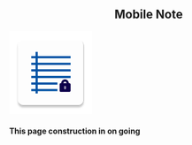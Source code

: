 <h2 align="center">Mobile Note</h2>
<img src="https://github.com/rmmostak/MobileNote/blob/master/app/src/main/ic_launcher-web.png" height="150" width="150">
<h4>This page construction in on going</h4>
